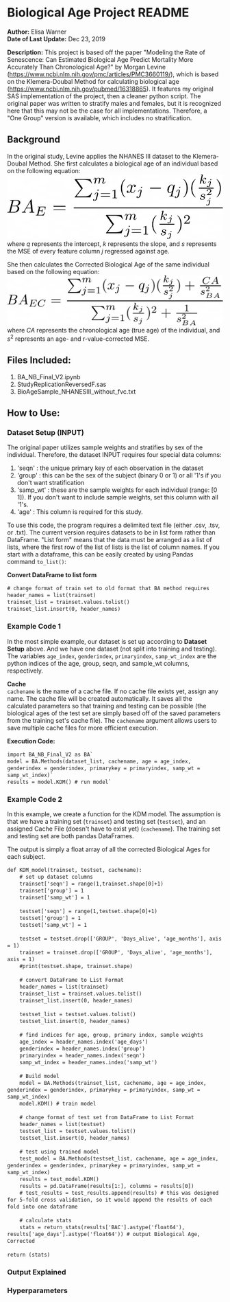 # Biological Age Project README

**Author:** Elisa Warner  
**Date of Last Update:** Dec 23, 2019  

**Description:** This project is based off the paper "Modeling the Rate of Senescence: Can Estimated Biological Age Predict Mortality More Accurately Than Chronological Age?" by Morgan Levine (https://www.ncbi.nlm.nih.gov/pmc/articles/PMC3660119/), which is based on the Klemera-Doubal Method for calculating biological age (https://www.ncbi.nlm.nih.gov/pubmed/16318865). It features my original SAS implementation of the project, then a cleaner python script. The original paper was written to stratify males and females, but it is recognized here that this may not be the case for all implementations. Therefore, a "One Group" version is available, which includes no stratification.

## Background
In the original study, Levine applies the NHANES III dataset to the Klemera-Doubal Method. She first calculates a biological age of an individual based on the following equation:
![](BA.png)
where $q$ represents the intercept, $k$ represents the slope, and $s$ represents the MSE of every feature column $j$ regressed against age.  

She then calculates the Corrected Biological Age of the same individual based on the following equation:
![](BAC.png)
where $CA$ represents the chronological age (true age) of the individual, and $s^2$ represents an age- and r-value-corrected MSE.

## Files Included:
1. BA_NB_Final_V2.ipynb
2. StudyReplicationReversedF.sas
3. BioAgeSample_NHANESIII_without_fvc.txt

## How to Use:
### Dataset Setup (INPUT)
The original paper utilizes sample weights and stratifies by sex of the individual. Therefore, the dataset INPUT requires four special data columns:
1. 'seqn' : the unique primary key of each observation in the dataset  
2. 'group' : this can be the sex of the subject (binary 0 or 1) or all '1's if you don't want stratification  
3. 'samp_wt' : these are the sample weights for each individual (range: [0 1]). If you don't want to include sample weights, set this column with all '1's.  
4. 'age' : This column is required for this study.  

To use this code, the program requires a delimited text file (either .csv, .tsv, or .txt). The current version requires datasets to be in list form rather than DataFrame. "List form" means that the data must be arranged as a list of lists, where the first row of the list of lists is the list of column names. If you start with a dataframe, this can be easily created by using Pandas command `to_list()`:  

**Convert DataFrame to list form**  

    # change format of train set to old format that BA method requires
    header_names = list(trainset)
    trainset_list = trainset.values.tolist()
    trainset_list.insert(0, header_names)

### Example Code 1
In the most simple example, our dataset is set up according to **Dataset Setup** above. And we have one dataset (not split into training and testing). The variables `age_index`, `genderindex`, `primaryindex`, `samp_wt_index` are the python indices of the age, group, seqn, and sample_wt columns, respectively. 

**Cache**  
`cachename` is the name of a cache file. If no cache file exists yet, assign any name. The cache file will be created automatically. It saves all the calculated parameters so that training and testing can be possible (the biological ages of the test set are simply based off of the saved parameters from the training set's cache file). The `cachename` argument allows users to save multiple cache files for more efficient execution.

**Execution Code:**

    import BA_NB_Final_V2 as BA`
    model = BA.Methods(dataset_list, cachename, age = age_index, genderindex = genderindex, primarykey = primaryindex, samp_wt = samp_wt_index)`
    results = model.KDM() # run model`

### Example Code 2
In this example, we create a function for the KDM model. The assumption is that we have a training set (`trainset`) and testing set (`testset`), and an assigned Cache File (doesn't have to exist yet) (`cachename`). The training set and testing set are both pandas DataFrames.

The output is simply a float array of all the corrected Biological Ages for each subject.


    def KDM_model(trainset, testset, cachename):
        # set up dataset columns
        trainset['seqn'] = range(1,trainset.shape[0]+1)
        trainset['group'] = 1
        trainset['samp_wt'] = 1

        testset['seqn'] = range(1,testset.shape[0]+1)
        testset['group'] = 1
        testset['samp_wt'] = 1
    
        testset = testset.drop(['GROUP', 'Days_alive', 'age_months'], axis = 1)
        trainset = trainset.drop(['GROUP', 'Days_alive', 'age_months'], axis = 1)
        #print(testset.shape, trainset.shape)
    
        # convert DataFrame to List Format
        header_names = list(trainset)
        trainset_list = trainset.values.tolist()
        trainset_list.insert(0, header_names)
    
        testset_list = testset.values.tolist()
        testset_list.insert(0, header_names)
    
        # find indices for age, group, primary index, sample weights
        age_index = header_names.index('age_days')
        genderindex = header_names.index('group')
        primaryindex = header_names.index('seqn')
        samp_wt_index = header_names.index('samp_wt')
    
        # Build model
        model = BA.Methods(trainset_list, cachename, age = age_index, genderindex = genderindex, primarykey = primaryindex, samp_wt = samp_wt_index)
        model.KDM() # train model
    
        # change format of test set from DataFrame to List Format
        header_names = list(testset)
        testset_list = testset.values.tolist()
        testset_list.insert(0, header_names)
    
        # test using trained model
        test_model = BA.Methods(testset_list, cachename, age = age_index, genderindex = genderindex, primarykey = primaryindex, samp_wt = samp_wt_index)
        results = test_model.KDM()
        results = pd.DataFrame(results[1:], columns = results[0])
        # test_results = test_results.append(results) # this was designed for 5-fold cross validation, so it would append the results of each fold into one dataframe

        # calculate stats
        stats = return_stats(results['BAC'].astype('float64'), results['age_days'].astype('float64')) # output Biological Age, Corrected
    
    return (stats)

### Output Explained

### Hyperparameters
